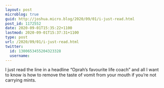 ```yaml
---
layout: post
microblog: true
guid: http://joshua.micro.blog/2020/09/01/i-just-read.html
post_id: 1172552
date: 2020-09-01T15:35:22+1100
lastmod: 2020-09-01T15:37:31+1100
type: post
url: /2020/09/01/i-just-read.html
twitter:
  id: 1300653455204323328
  username: 
---
```

I just read the line in a headline “Oprah’s favourite life coach” and all I want to know is how to remove the taste of vomit from your mouth if you’re not carrying mints.
